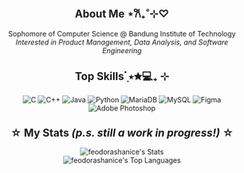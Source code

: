<div align="center">
  
## About Me ⋆𐙚₊˚⊹♡
Sophomore of Computer Science @ Bandung Institute of Technology<br>_Interested in Product Management, Data Analysis, and Software Engineering_


## Top Skills ๋࣭ ⭑✮💻₊ ⊹
![C](https://img.shields.io/badge/c-%2300599C.svg?style=for-the-badge&logo=c&logoColor=white) ![C++](https://img.shields.io/badge/c++-%2300599C.svg?style=for-the-badge&logo=c%2B%2B&logoColor=white) ![Java](https://img.shields.io/badge/java-%23ED8B00.svg?style=for-the-badge&logo=openjdk&logoColor=white) ![Python](https://img.shields.io/badge/python-3670A0?style=for-the-badge&logo=python&logoColor=ffdd54) ![MariaDB](https://img.shields.io/badge/MariaDB-003545?style=for-the-badge&logo=mariadb&logoColor=white) ![MySQL](https://img.shields.io/badge/mysql-4479A1.svg?style=for-the-badge&logo=mysql&logoColor=white) ![Figma](https://img.shields.io/badge/figma-%23F24E1E.svg?style=for-the-badge&logo=figma&logoColor=white) ![Adobe Photoshop](https://img.shields.io/badge/adobe%20photoshop-%2331A8FF.svg?style=for-the-badge&logo=adobe%20photoshop&logoColor=white)

##  ☆ My Stats _(p.s. still a work in progress!)_  ☆
![feodorashanice's Stats](https://github-readme-stats.vercel.app/api?username=feodorashanice&theme=nord&show_icons=true&hide_border=true&count_private=true)<br>
![feodorashanice's Top Languages](https://github-readme-stats.vercel.app/api/top-langs/?username=feodorashanice&theme=nord&show_icons=true&hide_border=true&layout=compact)

